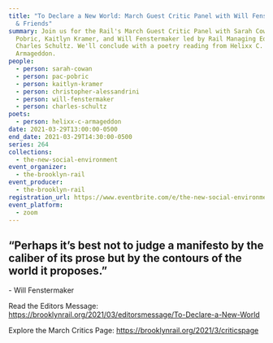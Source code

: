 ```yaml
---
title: "To Declare a New World: March Guest Critic Panel with Will Fenstermaker
  & Friends"
summary: Join us for the Rail's March Guest Critic Panel with Sarah Cowan, Pac
  Pobric, Kaitlyn Kramer, and Will Fenstermaker led by Rail Managing Editor
  Charles Schultz. We'll conclude with a poetry reading from Helixx C.
  Armageddon.
people:
  - person: sarah-cowan
  - person: pac-pobric
  - person: kaitlyn-kramer
  - person: christopher-alessandrini
  - person: will-fenstermaker
  - person: charles-schultz
poets:
  - person: helixx-c-armageddon
date: 2021-03-29T13:00:00-0500
end_date: 2021-03-29T14:30:00-0500
series: 264
collections:
  - the-new-social-environment
event_organizer:
  - the-brooklyn-rail
event_producer:
  - the-brooklyn-rail
registration_url: https://www.eventbrite.com/e/the-new-social-environment-264-to-declare-a-new-world-tickets-147676098185
event_platform:
  - zoom
---
```

## “Perhaps it’s best not to judge a manifesto by the caliber of its prose but by the contours of the world it proposes.”

\- Will Fenstermaker

Read the Editors Message: <https://brooklynrail.org/2021/03/editorsmessage/To-Declare-a-New-World>

Explore the March Critics Page: <https://brooklynrail.org/2021/3/criticspage>